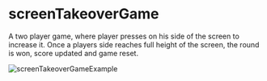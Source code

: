 # screenTakeoverGame

A two player game, where player presses on his side of the screen to increase it. Once a players side reaches full height of the screen, the round is won, score updated and game reset.


![screenTakeoverGameExample](https://user-images.githubusercontent.com/41584015/59669753-73dca100-91c3-11e9-860c-f2c442da4ead.gif)
